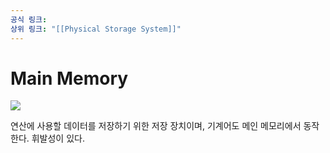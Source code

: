 ```yaml
---
공식 링크: 
상위 링크: "[[Physical Storage System]]"
---
```

# Main Memory
![](https://i.imgur.com/6hSnAWU.png)

연산에 사용할 데이터를 저장하기 위한 저장 장치이며, 기계어도 메인 메모리에서 동작한다. 휘발성이 있다.